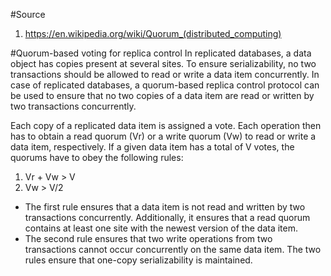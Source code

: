 #Source
1. https://en.wikipedia.org/wiki/Quorum_(distributed_computing)

#Quorum-based voting for replica control
In replicated databases, a data object has copies present at several sites. To ensure serializability, no two transactions should be allowed to read or write a data item concurrently. In case of replicated databases, a quorum-based replica control protocol can be used to ensure that no two copies of a data item are read or written by two transactions concurrently.

Each copy of a replicated data item is assigned a vote. Each operation then has to obtain a read quorum (Vr) or a write quorum (Vw) to read or write a data item, respectively. If a given data item has a total of V votes, the quorums have to obey the following rules:

1. Vr + Vw > V
2. Vw > V/2

* The first rule ensures that a data item is not read and written by two transactions concurrently. Additionally, it ensures that a read quorum contains at least one site with the newest version of the data item. 
* The second rule ensures that two write operations from two transactions cannot occur concurrently on the same data item. The two rules ensure that one-copy serializability is maintained.
